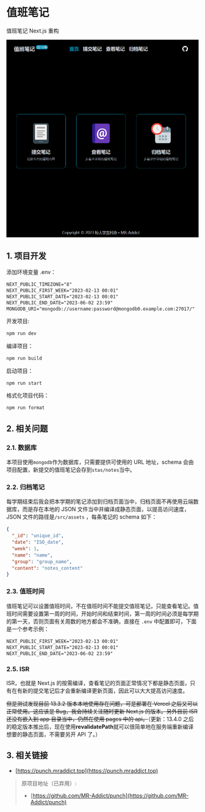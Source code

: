 # 值班笔记

值班笔记 Next.js 重构

![preview](preview.png)

## 1. 项目开发

添加环境变量 .env：

```env
NEXT_PUBLIC_TIMEZONE="8"
NEXT_PUBLIC_FIRST_WEEK="2023-02-13 00:01"
NEXT_PUBLIC_START_DATE="2023-02-13 00:01"
NEXT_PUBLIC_END_DATE="2023-06-02 23:59"
MONGODB_URI="mongodb://username:password@mongodb0.example.com:27017/"
```

开发项目:

```sh
npm run dev
```

编译项目：

```sh
npm run build
```

启动项目：

```sh
npm run start
```

格式化项目代码：

```sh
npm run format
```

## 2. 相关问题

### 2.1. 数据库

本项目使用`mongodb`作为数据库，只需要提供可使用的 URL 地址，schema 会由项目配置，新提交的值班笔记会存到`stas/notes`当中。

### 2.2. 归档笔记

每学期结束后我会把本学期的笔记添加到归档页面当中，归档页面不再使用云端数据库，而是存在本地的 JSON 文件当中并编译成静态页面，以提高访问速度，JSON 文件的路径是`/src/assets` ，每条笔记的 schema 如下：

```json
{
  "_id": "unique_id",
  "date": "ISO_date",
  "week": 1,
  "name": "name",
  "group": "group_name",
  "content": "notes_content"
}
```

### 2.3. 值班时间

值班笔记可以设置值班时间，不在值班时间不能提交值班笔记，只能查看笔记。值班时间需要设置第一周的时间，开始时间和结束时间，第一周的时间必须是每学期的第一天，否则页面有关周数的地方都会不准确，直接在 `.env` 中配置即可，下面是一个参考示例：

```env
NEXT_PUBLIC_FIRST_WEEK="2023-02-13 00:01"
NEXT_PUBLIC_START_DATE="2023-02-13 00:01"
NEXT_PUBLIC_END_DATE="2023-06-02 23:59"
```

### 2.5. ISR

ISR，也就是 Next.js 的按需编译，查看笔记的页面正常情况下都是静态页面，只有在有新的提交笔记后才会重新编译更新页面，因此可以大大提高访问速度。

~~但是测试发现目前 13.3.2 版本本地使用存在问题，可是部署在 Vercel 之后又可以正常使用。这应该是 Bug，我会持续关注随时更新 Next.js 的版本。另外目前 ISR 还没有嵌入到 app 目录当中，仍然在使用 pages 中的 api。~~（更新：13.4.0 之后的稳定版本推出后，现在使用**revalidatePath**就可以很简单地在服务端重新编译想要的静态页面，不需要另开 API 了。）

## 3. 相关链接

- [https://punch.mraddict.top](https://punch.mraddict.top)

> 原项目地址（已弃用）:
>
> - [https://github.com/MR-Addict/punch](https://github.com/MR-Addict/punch)

